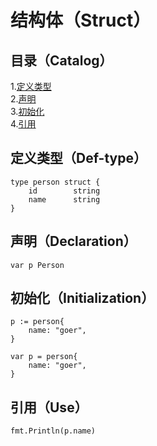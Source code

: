 # 结构体（Struct）
## 目录（Catalog）
1.[定义类型](https://github.com/EvenBoom/GO-MYGO/blob/master/struct#%E5%AE%9A%E4%B9%89%E7%B1%BB%E5%9E%8Bdef-type)</br>
2.[声明](https://github.com/EvenBoom/GO-MYGO/blob/master/struct#%E5%A3%B0%E6%98%8E)</br>
3.[初始化](https://github.com/EvenBoom/GO-MYGO/blob/master/struct#%E5%88%9D%E5%A7%8B%E5%8C%96)</br>
4.[引用](https://github.com/EvenBoom/GO-MYGO/blob/master/struct#%E5%BC%95%E7%94%A8)</br>
## 定义类型（Def-type）
```
type person struct {
	id        string
	name      string
}
```
## 声明（Declaration）
```
var p Person
```
## 初始化（Initialization）
```
p := person{
	name: "goer",
}

var p = person{
	name: "goer",
}
```
## 引用（Use）
```
fmt.Println(p.name)
```
